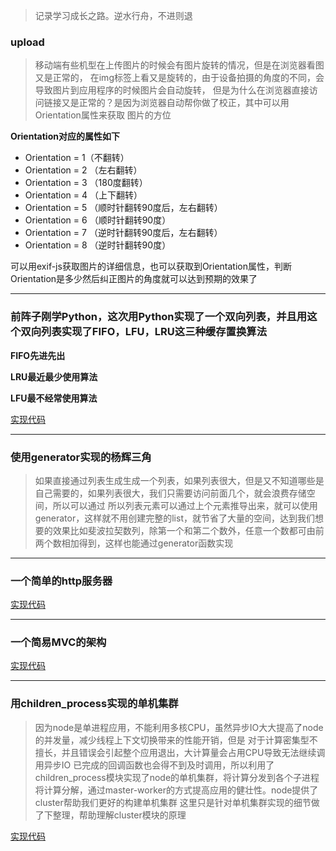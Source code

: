 >记录学习成长之路。逆水行舟，不进则退

###  upload

 > 移动端有些机型在上传图片的时候会有图片旋转的情况，但是在浏览器看图又是正常的，
 > 在img标签上看又是旋转的，由于设备拍摄的角度的不同，会导致图片到应用程序的时候图片会自动旋转，
 > 但是为什么在浏览器直接访问链接又是正常的？是因为浏览器自动帮你做了校正，其中可以用Orientation属性来获取
 > 图片的方位

 **Orientation对应的属性如下**

+ Orientation = 1（不翻转）
+ Orientation = 2 （左右翻转）
+ Orientation = 3 （180度翻转）
+ Orientation = 4 （上下翻转）
+ Orientation = 5 （顺时针翻转90度后，左右翻转）
+ Orientation = 6 （顺时针翻转90度）
+ Orientation = 7 （逆时针翻转90度后，左右翻转）
+ Orientation = 8 （逆时针翻转90度）

可以用exif-js获取图片的详细信息，也可以获取到Orientation属性，判断Orientation是多少然后纠正图片的角度就可以达到预期的效果了

***


###  前阵子刚学Python，这次用Python实现了一个双向列表，并且用这个双向列表实现了FIFO，LFU，LRU这三种缓存置换算法

**FIFO先进先出**

**LRU最近最少使用算法**

**LFU最不经常使用算法**

[实现代码](https://github.com/xfxhn/cache)

******
###  使用generator实现的杨辉三角
>如果直接通过列表生成生成一个列表，如果列表很大，但是又不知道哪些是自己需要的，如果列表很大，我们只需要访问前面几个，就会浪费存储空间，所以可以通过
>所以列表元素可以通过上个元素推导出来，就可以使用generator，这样就不用创建完整的list，就节省了大量的空间，达到我们想要的效果比如斐波拉契数列，除第一个和第二个数外，任意一个数都可由前两个数相加得到，这样也能通过generator函数实现

******

###  一个简单的http服务器
[实现代码](https://github.com/xfxhn/httpServer)


******

###  一个简易MVC的架构

[实现代码](https://github.com/xfxhn/MVC)

******

###  用children_process实现的单机集群

> 因为node是单进程应用，不能利用多核CPU，虽然异步IO大大提高了node的并发量，减少线程上下文切换带来的性能开销，但是
对于计算密集型不擅长，并且错误会引起整个应用退出，大计算量会占用CPU导致无法继续调用异步IO
已完成的回调函数也会得不到及时调用，所以利用了children_process模块实现了node的单机集群，将计算分发到各个子进程
将计算分解，通过master-worker的方式提高应用的健壮性。node提供了cluster帮助我们更好的构建单机集群
这里只是针对单机集群实现的细节做了下整理，帮助理解cluster模块的原理

[实现代码](https://github.com/xfxhn/blob/tree/master/process)
